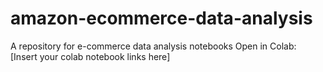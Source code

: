 # amazon-ecommerce-data-analysis
A repository for e-commerce data analysis notebooks
Open in Colab:
[Insert your colab notebook links here]
